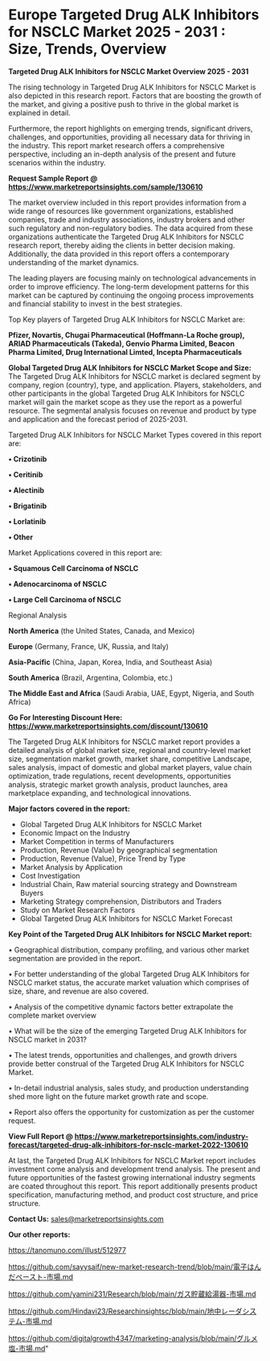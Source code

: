 # Europe Targeted Drug ALK Inhibitors for NSCLC Market 2025 - 2031 : Size, Trends, Overview

<Strong> Targeted Drug ALK Inhibitors for NSCLC Market Overview 2025 - 2031</strong>

The rising technology in Targeted Drug ALK Inhibitors for NSCLC Market is also depicted in this research report. Factors that are boosting the growth of the market, and giving a positive push to thrive in the global market is explained in detail.

Furthermore, the report highlights on emerging trends, significant drivers, challenges, and opportunities, providing all necessary data for thriving in the industry. This report market research offers a comprehensive perspective, including an in-depth analysis of the present and future scenarios within the industry.

<strong>Request Sample Report @ <a href=https://www.marketreportsinsights.com/sample/130610>https://www.marketreportsinsights.com/sample/130610</a></strong>

The market overview included in this report provides information from a wide range of resources like government organizations, established companies, trade and industry associations, industry brokers and other such regulatory and non-regulatory bodies. The data acquired from these organizations authenticate the Targeted Drug ALK Inhibitors for NSCLC research report, thereby aiding the clients in better decision making. Additionally, the data provided in this report offers a contemporary understanding of the market dynamics.

The leading players are focusing mainly on technological advancements in order to improve efficiency. The long-term development patterns for this market can be captured by continuing the ongoing process improvements and financial stability to invest in the best strategies.

Top Key players of Targeted Drug ALK Inhibitors for NSCLC Market are:

<strong>Pfizer, Novartis, Chugai Pharmaceutical (Hoffmann-La Roche group), ARIAD Pharmaceuticals (Takeda), Genvio Pharma Limited, Beacon Pharma Limited, Drug International Limted, Incepta Pharmaceuticals</strong>

<strong><b>Global Targeted Drug ALK Inhibitors for NSCLC Market Scope and Size:</b></strong>
The Targeted Drug ALK Inhibitors for NSCLC market is declared segment by company, region (country), type, and application. Players, stakeholders, and other participants in the global Targeted Drug ALK Inhibitors for NSCLC market will gain the market scope as they use the report as a powerful resource. The segmental analysis focuses on revenue and product by type and application and the forecast period of 2025-2031.

Targeted Drug ALK Inhibitors for NSCLC Market Types covered in this report are:

<strong>• Crizotinib

• Ceritinib

• Alectinib

• Brigatinib

• Lorlatinib

• Other</strong>

Market Applications covered in this report are:

<strong>• Squamous Cell Carcinoma of NSCLC

• Adenocarcinoma of NSCLC

• Large Cell Carcinoma of NSCLC</strong> 

Regional Analysis

<strong>North America</strong> (the United States, Canada, and Mexico)

<strong>Europe</strong> (Germany, France, UK, Russia, and Italy)

<strong>Asia-Pacific</strong> (China, Japan, Korea, India, and Southeast Asia)

<strong>South America</strong> (Brazil, Argentina, Colombia, etc.)

<strong>The Middle East and Africa</strong> (Saudi Arabia, UAE, Egypt, Nigeria, and South Africa)

<strong>Go For Interesting Discount Here: <a href=https://www.marketreportsinsights.com/discount/130610>https://www.marketreportsinsights.com/discount/130610</a></strong>

The Targeted Drug ALK Inhibitors for NSCLC market report provides a detailed analysis of global market size, regional and country-level market size, segmentation market growth, market share, competitive Landscape, sales analysis, impact of domestic and global market players, value chain optimization, trade regulations, recent developments, opportunities analysis, strategic market growth analysis, product launches, area marketplace expanding, and technological innovations.

<strong><b>Major factors covered in the report:</b></strong>
<ul>
  <li>Global Targeted Drug ALK Inhibitors for NSCLC Market </li>
  <li>Economic Impact on the Industry</li>
  <li>Market Competition in terms of Manufacturers</li>
  <li>Production, Revenue (Value) by geographical segmentation</li>
  <li>Production, Revenue (Value), Price Trend by Type</li>
  <li>Market Analysis by Application</li>
  <li>Cost Investigation</li>
  <li>Industrial Chain, Raw material sourcing strategy and Downstream Buyers</li>
  <li>Marketing Strategy comprehension, Distributors and Traders</li>
  <li>Study on Market Research Factors</li>
  <li>Global Targeted Drug ALK Inhibitors for NSCLC Market Forecast</li>
</ul>

<strong><b>Key Point of the Targeted Drug ALK Inhibitors for NSCLC Market report:</b></strong>

• Geographical distribution, company profiling, and various other market segmentation are provided in the report.

• For better understanding of the global Targeted Drug ALK Inhibitors for NSCLC market status, the accurate market valuation which comprises of size, share, and revenue are also covered.

• Analysis of the competitive dynamic factors better extrapolate the complete market overview

• What will be the size of the emerging Targeted Drug ALK Inhibitors for NSCLC market in 2031?

• The latest trends, opportunities and challenges, and growth drivers provide better construal of the Targeted Drug ALK Inhibitors for NSCLC Market.

• In-detail industrial analysis, sales study, and production understanding shed more light on the future market growth rate and scope.

• Report also offers the opportunity for customization as per the customer request.

<strong><b>View Full Report @ <a href=https://www.marketreportsinsights.com/industry-forecast/targeted-drug-alk-inhibitors-for-nsclc-market-2022-130610>https://www.marketreportsinsights.com/industry-forecast/targeted-drug-alk-inhibitors-for-nsclc-market-2022-130610</a></b></strong>


At last, the Targeted Drug ALK Inhibitors for NSCLC Market report includes investment come analysis and development trend analysis. The present and future opportunities of the fastest growing international industry segments are coated throughout this report. This report additionally presents product specification, manufacturing method, and product cost structure, and price structure.

<strong>Contact Us:</strong>
sales@marketreportsinsights.com

<strong>Our other reports:</strong>

<a href=https://tanomuno.com/illust/512977>https://tanomuno.com/illust/512977</a>

<a href=https://github.com/sayysaif/new-market-research-trend/blob/main/電子はんだペースト-市場.md>https://github.com/sayysaif/new-market-research-trend/blob/main/電子はんだペースト-市場.md</a>

<a href=https://github.com/yamini231/Research/blob/main/ガス貯蔵給湯器-市場.md>https://github.com/yamini231/Research/blob/main/ガス貯蔵給湯器-市場.md</a>

<a href=https://github.com/Hindavi23/Researchinsightsc/blob/main/地中レーダシステム-市場.md>https://github.com/Hindavi23/Researchinsightsc/blob/main/地中レーダシステム-市場.md</a>

<a href=https://github.com/digitalgrowth4347/marketing-analysis/blob/main/グルメ塩-市場.md>https://github.com/digitalgrowth4347/marketing-analysis/blob/main/グルメ塩-市場.md</a>"
